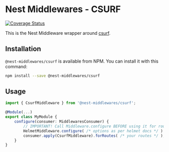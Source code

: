# Nest Middlewares - CSURF

[![Coverage Status](https://coveralls.io/repos/github/wbhob/nest-middlewares/badge.svg?branch=master)](https://coveralls.io/github/wbhob/nest-middlewares?branch=master)

This is the Nest Middleware wrapper around [csurf](http://www.npmjs.com/package/csurf).

## Installation

`@nest-middlewares/csurf` is available from NPM. You can install it with this command:

```sh
npm install --save @nest-middlewares/csurf
```

## Usage

```ts
import { CsurfMiddleware } from '@nest-middlewares/csurf';

@Module(...)
export class MyModule {
    configure(consumer: MiddlewaresConsumer) {
        // IMPORTANT! Call Middleware.configure BEFORE using it for routes
        HelmetMiddleware.configure( /* options as per helmet docs */ )
        consumer.apply(CsurfMiddleware).forRoutes( /* your routes */ );
    }
}
```
